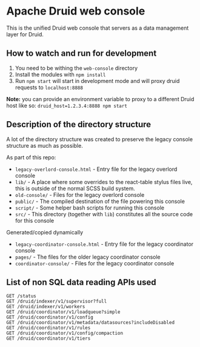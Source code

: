 <!--
  ~ Licensed to the Apache Software Foundation (ASF) under one
  ~ or more contributor license agreements.  See the NOTICE file
  ~ distributed with this work for additional information
  ~ regarding copyright ownership.  The ASF licenses this file
  ~ to you under the Apache License, Version 2.0 (the
  ~ "License"); you may not use this file except in compliance
  ~ with the License.  You may obtain a copy of the License at
  ~
  ~   http://www.apache.org/licenses/LICENSE-2.0
  ~
  ~ Unless required by applicable law or agreed to in writing,
  ~ software distributed under the License is distributed on an
  ~ "AS IS" BASIS, WITHOUT WARRANTIES OR CONDITIONS OF ANY
  ~ KIND, either express or implied.  See the License for the
  ~ specific language governing permissions and limitations
  ~ under the License.
  -->

# Apache Druid web console

This is the unified Druid web console that servers as a data management layer for Druid.

## How to watch and run for development

1. You need to be withing the `web-console` directory
2. Install the modules with `npm install`
3. Run `npm start` will start in development mode and will proxy druid requests to `localhost:8888`

**Note:** you can provide an environment variable to proxy to a different Druid host like so: `druid_host=1.2.3.4:8888 npm start` 


## Description of the directory structure

A lot of the directory structure was created to preserve the legacy console structure as much as possible.

As part of this repo:

- `legacy-overlord-console.html` - Entry file for the legacy overlord console
- `lib/` - A place where some overrides to the react-table stylus files live, this is outside of the normal SCSS build system.
- `old-console/` - Files for the legacy overlord console 
- `public/` - The compiled destination of the file powering this console
- `script/` - Some helper bash scripts for running this console
- `src/` - This directory (together with `lib`) constitutes all the source code for this console 

Generated/copied dynamically

- `legacy-coordinator-console.html` - Entry file for the legacy coordinator console
- `pages/` - The files for the older legacy coordinator console
- `coordinator-console/` - Files for the legacy coordinator console


## List of non SQL data reading APIs used

```
GET /status
GET /druid/indexer/v1/supervisor?full
GET /druid/indexer/v1/workers
GET /druid/coordinator/v1/loadqueue?simple
GET /druid/coordinator/v1/config
GET /druid/coordinator/v1/metadata/datasources?includeDisabled
GET /druid/coordinator/v1/rules
GET /druid/coordinator/v1/config/compaction
GET /druid/coordinator/v1/tiers
```
